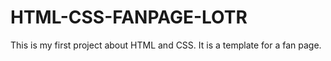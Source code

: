 # HTML-CSS-FANPAGE-LOTR

This is my first project about HTML and CSS. It is a template for a fan page. 

